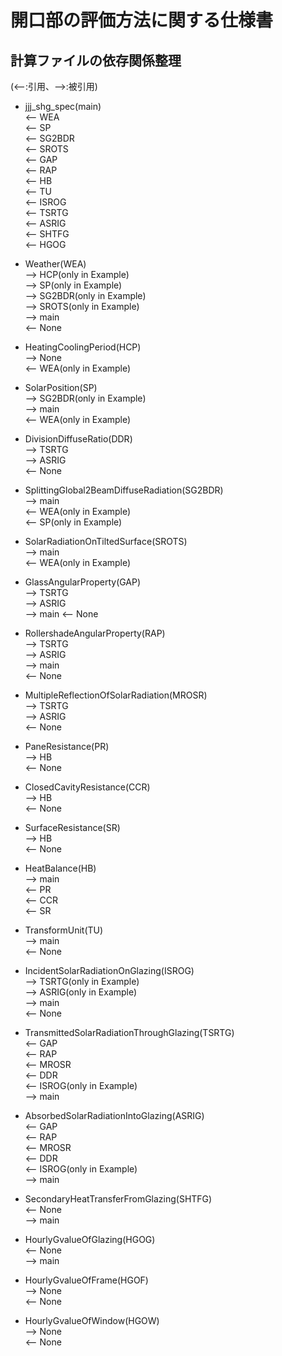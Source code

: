 # 開口部の評価方法に関する仕様書

## 計算ファイルの依存関係整理
(<--:引用、-->:被引用)  

* jjj_shg_spec(main)  
<-- WEA  
<-- SP  
<-- SG2BDR  
<-- SROTS  
<-- GAP  
<-- RAP  
<-- HB  
<-- TU  
<-- ISROG  
<-- TSRTG  
<-- ASRIG  
<-- SHTFG  
<-- HGOG  


* Weather(WEA)  
--> HCP(only in Example)  
--> SP(only in Example)  
--> SG2BDR(only in Example)  
--> SROTS(only in Example)  
--> main  
<-- None  

* HeatingCoolingPeriod(HCP)  
--> None  
<-- WEA(only in Example)  

* SolarPosition(SP)  
--> SG2BDR(only in Example)  
--> main  
<-- WEA(only in Example)  

* DivisionDiffuseRatio(DDR)  
--> TSRTG  
--> ASRIG   
<-- None  

* SplittingGlobal2BeamDiffuseRadiation(SG2BDR)  
--> main  
<-- WEA(only in Example)  
<-- SP(only in Example)  

* SolarRadiationOnTiltedSurface(SROTS)  
--> main  
<-- WEA(only in Example)  

* GlassAngularProperty(GAP)  
--> TSRTG  
--> ASRIG  
--> main
<-- None  

* RollershadeAngularProperty(RAP)  
--> TSRTG  
--> ASRIG  
--> main  
<-- None  

* MultipleReflectionOfSolarRadiation(MROSR)  
--> TSRTG  
--> ASRIG  
<-- None  

* PaneResistance(PR)  
--> HB  
<-- None  

* ClosedCavityResistance(CCR)  
--> HB  
<-- None  

* SurfaceResistance(SR)  
--> HB  
<-- None  

* HeatBalance(HB)  
--> main  
<-- PR  
<-- CCR  
<-- SR  

* TransformUnit(TU)  
--> main  
<-- None  

* IncidentSolarRadiationOnGlazing(ISROG)  
--> TSRTG(only in Example)  
--> ASRIG(only in Example)  
--> main  
<-- None  

* TransmittedSolarRadiationThroughGlazing(TSRTG)  
<-- GAP  
<-- RAP  
<-- MROSR  
<-- DDR  
<-- ISROG(only in Example)  
--> main  

* AbsorbedSolarRadiationIntoGlazing(ASRIG)  
<-- GAP  
<-- RAP  
<-- MROSR  
<-- DDR  
<-- ISROG(only in Example)  
--> main  

* SecondaryHeatTransferFromGlazing(SHTFG)  
<-- None  
--> main  

* HourlyGvalueOfGlazing(HGOG)  
<-- None  
--> main  

* HourlyGvalueOfFrame(HGOF)  
--> None  
<-- None  

* HourlyGvalueOfWindow(HGOW)  
--> None  
<-- None  
